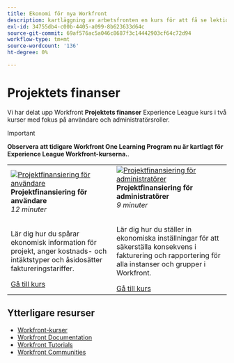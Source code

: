 ```yaml
---
title: Ekonomi för nya Workfront
description: kartläggning av arbetsfronten en kurs för att få se lektionskurser
exl-id: 34755db4-c00b-4405-a099-8b623633d64c
source-git-commit: 69af576ac5a046c8687f3c14442903cf64c72d94
workflow-type: tm+mt
source-wordcount: '136'
ht-degree: 0%

---
```


# Projektets finanser

Vi har delat upp Workfront **Projektets finanser** Experience League kurs i två kurser med fokus på användare och administratörsroller.

>[!IMPORTANT]
>
>**Observera att tidigare Workfront One Learning Program nu är kartlagt för Experience League Workfront-kurserna.**.

<table>
  <tr>
   <td>
      <a href="https://experienceleague.adobe.com/docs/courses/using/workfront-u-1-2023-1-finances.html">
      <img alt="Projektfinansiering för användare" src="https://cdn.experienceleague.adobe.com/thumb/project-finances-for-users.png"/>
      </a>
      <div>
         <strong>Projektfinansiering för användare</strong></a>         
         <br/><em>12 minuter</em>
      </div>
      <p>
        <br/>
         Lär dig hur du spårar ekonomisk information för projekt, anger kostnads- och intäktstyper och åsidosätter faktureringstariffer.
      </p>
      <a  rel="noreferrer" target="_blank" href="https://experienceleague.adobe.com/docs/courses/using/workfront-u-1-2023-1-finances.html" class="spectrum-Button spectrum-Button--primary spectrum-Button--sizeM">
      <span class="spectrum-Button-label has-no-wrap has-text-weight-bold">Gå till kurs</span>
      </a>
   </td>
      <td>
      <a href="https://experienceleague.adobe.com/docs/courses/using/workfront-a-1-2023-1-finances.html">
      <img alt="Projektfinansiering för administratörer" src="https://cdn.experienceleague.adobe.com/thumb/project-finances-for-administrators.png"/>
      </a>
      <div>
         <strong>Projektfinansiering för administratörer</strong></a>         
         <br/><em>9 minuter</em>
      </div>
      <p>
        <br/>
         Lär dig hur du ställer in ekonomiska inställningar för att säkerställa konsekvens i fakturering och rapportering för alla instanser och grupper i Workfront.
      </p>
      <a  rel="noreferrer" target="_blank" href="https://experienceleague.adobe.com/docs/courses/using/workfront-a-1-2023-1-finances.html" class="spectrum-Button spectrum-Button--primary spectrum-Button--sizeM">
      <span class="spectrum-Button-label has-no-wrap has-text-weight-bold">Gå till kurs</span>
      </a>
   </td>
  </tr>

</table>

## Ytterligare resurser

* [Workfront-kurser](https://experienceleague.adobe.com/?lang=en&amp;Solution=Workfront#courses)
* [Workfront Documentation](https://experienceleague.adobe.com/docs/workfront.html)
* [Workfront Tutorials](https://experienceleague.adobe.com/docs/workfront-learn/tutorials-workfront/home.html)
* [Workfront Communities](https://experienceleaguecommunities.adobe.com/t5/workfront/ct-p/workfront)


